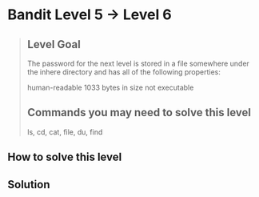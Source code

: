 # Bandit Level 5 → Level 6
> ## Level Goal
>
>The password for the next level is stored in a file somewhere under the inhere directory and has all of the following properties:
>
>human-readable
>1033 bytes in size
> not executable
>
> ## Commands you may need to solve this level
>
> ls, cd, cat, file, du, find

## How to solve this level


## Solution